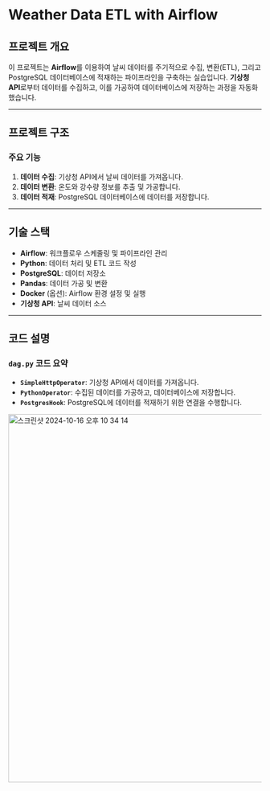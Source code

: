 # Weather Data ETL with Airflow

## 프로젝트 개요
이 프로젝트는 **Airflow**를 이용하여 날씨 데이터를 주기적으로 수집, 변환(ETL), 그리고 PostgreSQL 데이터베이스에 적재하는 파이프라인을 구축하는 실습입니다. **기상청 API**로부터 데이터를 수집하고, 이를 가공하여 데이터베이스에 저장하는 과정을 자동화했습니다.

---

## 프로젝트 구조

### 주요 기능
1. **데이터 수집**: 기상청 API에서 날씨 데이터를 가져옵니다.
2. **데이터 변환**: 온도와 강수량 정보를 추출 및 가공합니다.
3. **데이터 적재**: PostgreSQL 데이터베이스에 데이터를 저장합니다.

---

## 기술 스택
- **Airflow**: 워크플로우 스케줄링 및 파이프라인 관리
- **Python**: 데이터 처리 및 ETL 코드 작성
- **PostgreSQL**: 데이터 저장소
- **Pandas**: 데이터 가공 및 변환
- **Docker** (옵션): Airflow 환경 설정 및 실행
- **기상청 API**: 날씨 데이터 소스

---

## 코드 설명

### `dag.py` 코드 요약
- **`SimpleHttpOperator`**: 기상청 API에서 데이터를 가져옵니다.
- **`PythonOperator`**: 수집된 데이터를 가공하고, 데이터베이스에 저장합니다.
- **`PostgresHook`**: PostgreSQL에 데이터를 적재하기 위한 연결을 수행합니다.
<img width="733" alt="스크린샷 2024-10-16 오후 10 34 14" src="https://github.com/user-attachments/assets/ba8d836b-9995-468a-9fe3-8b8d875e579e">

